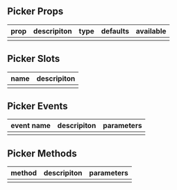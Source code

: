 ## Picker Props

| prop         |   descripiton     | type     |  defaults  |   available   |
| ----------- | ------------- | -------- | --------- | ---------------- |
|             |               |           |          |                  |

## Picker Slots

|   name  |      descripiton       |
|  ------  |    ---------   |
|          |                |

## Picker Events

|   event name   |    descripiton   |  parameters  |
| -------    | --------- |  --------- |
|            |           |            |

## Picker Methods

|  method  |   descripiton   |  parameters   |
| ------- | ------  |  ------  |
|         |         |          |
